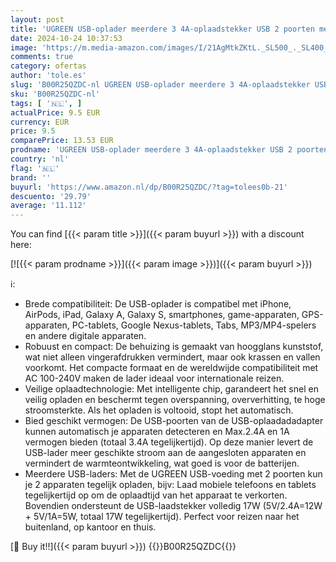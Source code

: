 ```yaml
---
layout: post
title: 'UGREEN USB-oplader meerdere 3 4A-oplaadstekker USB 2 poorten met intelligente technologie USB-voeding compatibel met iPhone 16/16 Pro Max/15/14/13/12/11/X/8/7  iPad  Galaxy S10 S9 A51  tablets enz'
date: 2024-10-24 10:37:53
image: 'https://m.media-amazon.com/images/I/21AgMtkZKtL._SL500_._SL400_.jpg'
comments: true
category: ofertas
author: 'tole.es'
slug: 'B00R25QZDC-nl UGREEN USB-oplader meerdere 3 4A-oplaadstekker USB 2...'
sku: 'B00R25QZDC-nl'
tags: [ '🇳🇱', ]
actualPrice: 9.5 EUR
currency: EUR
price: 9.5
comparePrice: 13.53 EUR
prodname: 'UGREEN USB-oplader meerdere 3 4A-oplaadstekker USB 2 poorten met intelligente technologie USB-voeding compatibel met iPhone 16/16 Pro Max/15/14/13/12/11/X/8/7  iPad  Galaxy S10 S9 A51  tablets enz'
country: 'nl'
flag: '🇳🇱'
brand: ''
buyurl: 'https://www.amazon.nl/dp/B00R25QZDC/?tag=tolees0b-21'
descuento: '29.79'
average: '11.112'
---
```


You can find [{{< param title >}}]({{< param buyurl >}}) with a discount here:

[![{{< param prodname >}}]({{< param image >}})]({{< param buyurl >}})

ℹ️:

- Brede compatibiliteit: De USB-oplader is compatibel met iPhone, AirPods, iPad, Galaxy A, Galaxy S, smartphones, game-apparaten, GPS-apparaten, PC-tablets, Google Nexus-tablets, Tabs, MP3/MP4-spelers en andere digitale apparaten.
- Robuust en compact: De behuizing is gemaakt van hoogglans kunststof, wat niet alleen vingerafdrukken vermindert, maar ook krassen en vallen voorkomt. Het compacte formaat en de wereldwijde compatibiliteit met AC 100-240V maken de lader ideaal voor internationale reizen.
- Veilige oplaadtechnologie: Met intelligente chip, garandeert het snel en veilig opladen en beschermt tegen overspanning, oververhitting, te hoge stroomsterkte. Als het opladen is voltooid, stopt het automatisch.
- Bied geschikt vermogen: De USB-poorten van de USB-oplaadadadapter kunnen automatisch je apparaten detecteren en Max.2.4A en 1A vermogen bieden (totaal 3.4A tegelijkertijd). Op deze manier levert de USB-lader meer geschikte stroom aan de aangesloten apparaten en vermindert de warmteontwikkeling, wat goed is voor de batterijen.
- Meerdere USB-laders: Met de UGREEN USB-voeding met 2 poorten kun je 2 apparaten tegelijk opladen, bijv: Laad mobiele telefoons en tablets tegelijkertijd op om de oplaadtijd van het apparaat te verkorten. Bovendien ondersteunt de USB-laadstekker volledig 17W (5V/2.4A=12W + 5V/1A=5W, totaal 17W tegelijkertijd). Perfect voor reizen naar het buitenland, op kantoor en thuis.

[🛒 Buy it!!]({{< param buyurl >}})
{{<world>}}B00R25QZDC{{</world>}}
